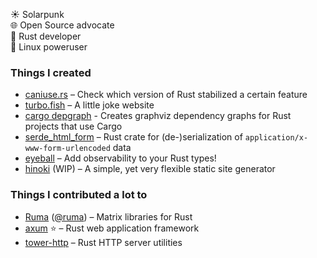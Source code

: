 ☀️ Solarpunk\
🌐 Open Source advocate\
🦀 Rust developer\
🐧 Linux poweruser

### Things I created

- [caniuse.rs](https://caniuse.rs/) – Check which version of Rust stabilized a certain feature
- [turbo.fish](https://turbo.fish/) – A little joke website
- [cargo depgraph](https://github.com/jplatte/cargo-depgraph) - Creates graphviz dependency graphs for Rust projects that use Cargo
- [serde_html_form](https://github.com/jplatte/serde_html_form) – Rust crate for (de-)serialization of `application/x-www-form-urlencoded` data
- [eyeball](https://github.com/jplatte/eyeball/) – Add observability to your Rust types!
- [hinoki](https://github.com/jplatte/hinoki) (WIP) – A simple, yet very flexible static site generator

### Things I contributed a lot to

- [Ruma](https://ruma.dev/) ([@ruma](https://github.com/ruma)) – Matrix libraries for Rust
- [axum](https://github.com/tokio-rs/axum) ⭐️ – Rust web application framework
- [tower-http](https://github.com/tower-rs/tower-http/) – Rust HTTP server utilities
